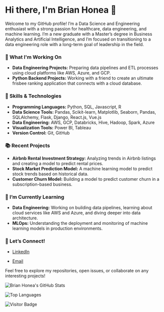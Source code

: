 # Hi there, I'm Brian Honea 👋

Welcome to my GitHub profile! I’m a Data Science and Engineering enthusiast with a strong passion for healthcare, data engineering, and machine learning. I’m a new graduate with a Master’s degree in Business Analytics and Artificial Intelligence, and I’m focused on transitioning to a data engineering role with a long-term goal of leadership in the field.

### 🚀 What I'm Working On

- **Data Engineering Projects:** Preparing data pipelines and ETL processes using cloud platforms like AWS, Azure, and GCP.
- **Python Backend Projects:** Working with a friend to create an ultimate frisbee ranking application that connects with a cloud database.
### 🔧 Skills & Technologies

- **Programming Languages:** Python, SQL, Javascript, R
- **Data Science Tools:** Pandas, Scikit-learn, Matplotlib, Seaborn, Pandas, SQLAlchemy, Flask, Django, React.js, Vue.js
- **Data Engineering:** AWS, GCP, Databricks, Hive, Hadoop, Spark, Azure 
- **Visualization Tools:** Power BI, Tableau
- **Version Control:** Git, GitHub

### 📚 Recent Projects

- **Airbnb Rental Investment Strategy:** Analyzing trends in Airbnb listings and creating a model to predict rental prices.
- **Stock Market Prediction Model:** A machine learning model to predict stock trends based on historical data.
- **Customer Churn Model:** Building a model to predict customer churn in a subscription-based business.

### 🌱 I’m Currently Learning

- **Data Engineering:** Working on building data pipelines, learning about cloud services like AWS and Azure, and diving deeper into data architecture.
- **MLOps:** Understanding the deployment and monitoring of machine learning models in production environments.

### 💼 Let’s Connect!

- [LinkedIn](https://www.linkedin.com/in/brianhonea)
<!-- [Portfolio](https://www.brianhonea.com) (if you have one) -->
- [Email](brianrhonea@email.com)

Feel free to explore my repositories, open issues, or collaborate on any interesting projects!

<!-- GitHub stats -->
![Brian Honea's GitHub Stats](https://github-readme-stats.vercel.app/api?username=brianhonea&show_icons=true&hide_title=true&hide_border=true&count_private=true&hide=prs&theme=radical)

<!-- Top Languages -->
![Top Languages](https://github-readme-stats.vercel.app/api/top-langs/?username=brianhonea&layout=compact&theme=radical)

<!-- Visitor Badge -->
![Visitor Badge](https://visitor-badge.glitch.me/badge?page_id=brianhonea.visitor-badge)
